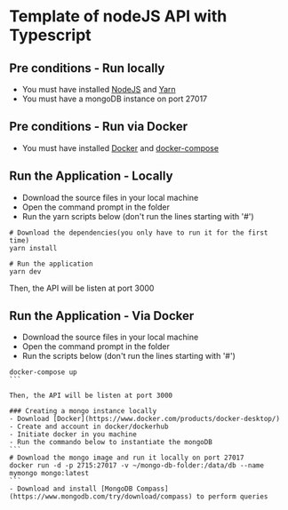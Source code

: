 # Template of nodeJS API with Typescript



## Pre conditions - Run locally

- You must have installed [NodeJS](https://nodejs.org/en/download/) and [Yarn](https://classic.yarnpkg.com/lang/en/docs/install/#windows-stable) 
- You must have a mongoDB instance on port 27017

## Pre conditions - Run via Docker

- You must have installed [Docker](https://docs.docker.com/desktop/) and [docker-compose](https://docs.docker.com/compose/install/)


## Run the Application - Locally

- Download the source files in your local machine
- Open the command prompt in the folder 
- Run the yarn scripts below (don't run the lines starting with '#')
``` 
# Download the dependencies(you only have to run it for the first time)
yarn install

# Run the application
yarn dev
```

Then, the API will be listen at port 3000


## Run the Application - Via Docker
- Download the source files in your local machine
- Open the command prompt in the folder 
- Run the scripts below (don't run the lines starting with '#')
````
docker-compose up
```

Then, the API will be listen at port 3000

### Creating a mongo instance locally
- Download [Docker](https://www.docker.com/products/docker-desktop/)
- Create and account in docker/dockerhub
- Initiate docker in you machine
- Run the commando below to instantiate the mongoDB
```
# Download the mongo image and run it locally on port 27017
docker run -d -p 2715:27017 -v ~/mongo-db-folder:/data/db --name mymongo mongo:latest
```
- Download and install [MongoDB Compass](https://www.mongodb.com/try/download/compass) to perform queries











